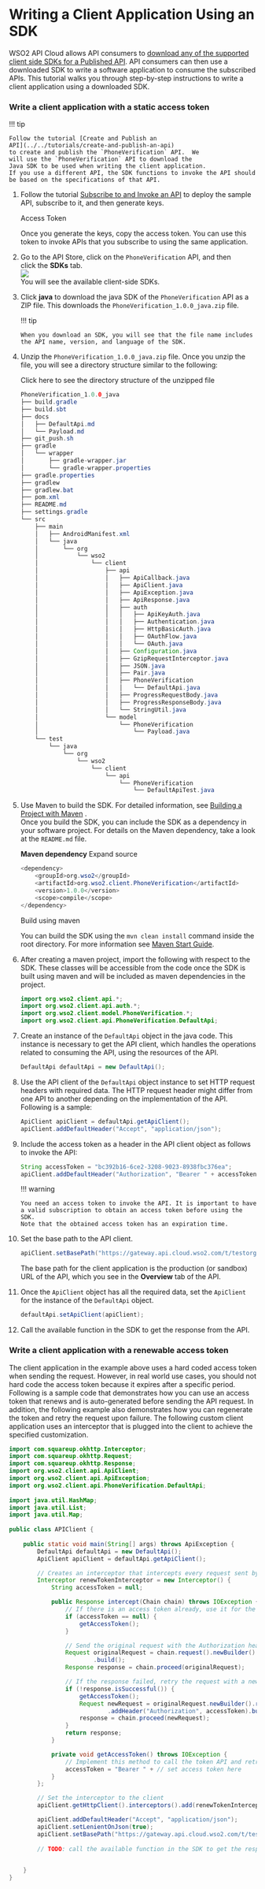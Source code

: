 # Writing a Client Application Using an SDK

WSO2 API Cloud allows API consumers to [download any of the supported
client side SDKs for a Published
API](../download-sdks-for-a-published-api). API consumers can then use a
downloaded SDK to write a software application to consume the subscribed
APIs. This tutorial walks you through step-by-step instructions to write
a client application using a downloaded SDK.

### Write a client application with a static access token

!!! tip
    
    Follow the tutorial [Create and Publish an
    API](../../tutorials/create-and-publish-an-api)
    to create and publish the `PhoneVerification` API.  We
    will use the `PhoneVerification` API to download the
    Java SDK to be used when writing the client application.  
    If you use a different API, the SDK functions to invoke the API should
    be based on the specifications of that API.
    

1.  Follow the tutorial [Subscribe to and Invoke an
    API](../../tutorials/subscribe-to-and-invoke-an-api)
    to deploy the sample API, subscribe to it, and then generate keys.

     <html>
         <div class="admonition info">
         <p class="admonition-title">Access Token</p>
         <p>Once you generate the keys, copy the access token. You can use this
    token to invoke APIs that you subscribe to using the same
    application. </p> 
         </div>
     </html>

2.  Go to the API Store, click on the
    `PhoneVerification` API, and then click the
    **SDKs** tab.  
    ![](../../assets/img/learn/consume-apis/sdk-tab.png)  
    You will see the available client-side SDKs.
3.  Click **java** to download the java SDK of the
    `PhoneVerification` API as a ZIP file. This
    downloads the `PhoneVerification_1.0.0_java.zip` file.

    !!! tip
    
        When you download an SDK, you will see that the file name includes
        the API name, version, and language of the SDK.
    

4.  Unzip the `PhoneVerification_1.0.0_java.zip`
    file. Once you unzip the file, you will see a directory structure
    similar to the following:

    Click here to see the directory structure of the unzipped file

    ``` java
    PhoneVerification_1.0.0_java
    ├── build.gradle
    ├── build.sbt
    ├── docs
    │   ├── DefaultApi.md
    │   └── Payload.md
    ├── git_push.sh
    ├── gradle
    │   └── wrapper
    │       ├── gradle-wrapper.jar
    │       └── gradle-wrapper.properties
    ├── gradle.properties
    ├── gradlew
    ├── gradlew.bat
    ├── pom.xml
    ├── README.md
    ├── settings.gradle
    └── src
        ├── main
        │   ├── AndroidManifest.xml
        │   └── java
        │       └── org
        │           └── wso2
        │               └── client
        │                   ├── api
        │                   │   ├── ApiCallback.java
        │                   │   ├── ApiClient.java
        │                   │   ├── ApiException.java
        │                   │   ├── ApiResponse.java
        │                   │   ├── auth
        │                   │   │   ├── ApiKeyAuth.java
        │                   │   │   ├── Authentication.java
        │                   │   │   ├── HttpBasicAuth.java
        │                   │   │   ├── OAuthFlow.java
        │                   │   │   └── OAuth.java
        │                   │   ├── Configuration.java
        │                   │   ├── GzipRequestInterceptor.java
        │                   │   ├── JSON.java
        │                   │   ├── Pair.java
        │                   │   ├── PhoneVerification
        │                   │   │   └── DefaultApi.java
        │                   │   ├── ProgressRequestBody.java
        │                   │   ├── ProgressResponseBody.java
        │                   │   └── StringUtil.java
        │                   └── model
        │                       └── PhoneVerification
        │                           └── Payload.java
        └── test
            └── java
                └── org
                    └── wso2
                        └── client
                            └── api
                                └── PhoneVerification
                                    └── DefaultApiTest.java
    ```

5.  Use Maven to build the SDK. For detailed information, see [Building
    a Project with Maven](https://maven.apache.org/run-maven/) .  
    Once you build the SDK, you can include the SDK as a dependency in
    your software project. For details on the Maven dependency, take a
    look at the `README.md` file.

    **Maven dependency** Expand source

    ``` java
    <dependency>
        <groupId>org.wso2</groupId>
        <artifactId>org.wso2.client.PhoneVerification</artifactId>
        <version>1.0.0</version>
        <scope>compile</scope>
    </dependency>
    ```

    Build using maven

    You can build the SDK using the
    `mvn clean install` command inside the root
    directory. For more information see [Maven Start
    Guide](https://maven.apache.org/guides/getting-started/).

6.  After creating a maven project, import the following with respect to
    the SDK. These classes will be accessible from the code once the SDK
    is built using maven and will be included as maven dependencies in
    the project.

    ``` java
    import org.wso2.client.api.*;
    import org.wso2.client.api.auth.*;
    import org.wso2.client.model.PhoneVerification.*;
    import org.wso2.client.api.PhoneVerification.DefaultApi;
    ```

7.  Create an instance of the `DefaultApi` object
    in the java code. This instance is necessary to get the API client,
    which handles the operations related to consuming the API, using the
    resources of the API.

    ``` java
    DefaultApi defaultApi = new DefaultApi();
    ```

8.  Use the API client of the `DefaultApi`
    object instance to set HTTP request headers with required data. The
    HTTP request header might differ from one API to another depending
    on the implementation of the API. Following is a sample:

    ``` java
    ApiClient apiClient = defaultApi.getApiClient();
    apiClient.addDefaultHeader("Accept", "application/json");
    ```

9.  Include the access token as a header in the API client object as
    follows to invoke the API:

    ``` java
    String accessToken = "bc392b16-6ce2-3208-9023-8938fbc376ea";
    apiClient.addDefaultHeader("Authorization", "Bearer " + accessToken);
    ```

    !!! warning
    
        You need an access token to invoke the API. It is important to have
        a valid subscription to obtain an access token before using the SDK.
        Note that the obtained access token has an expiration time.
    

10. Set the base path to the API client.

    ``` java
    apiClient.setBasePath("https://gateway.api.cloud.wso2.com/t/testorg/phoneverify/1.0.0")
    ```

    The base path for the client application is the production (or
    sandbox) URL of the API, which you see in the **Overview** tab of
    the API.

11. Once the `ApiClient` object has all the
    required data, set the `ApiClient` for the
    instance of the `DefaultApi` object.

    ``` java
    defaultApi.setApiClient(apiClient);
    ```

12. Call the available function in the SDK to get the response from the
    API.

### Write a client application with a renewable access token

The client application in the example above uses a hard coded access
token when sending the request. However, in real world use cases, you
should not hard code the access token because it expires after
a specific period.  
Following is a sample code that demonstrates how you can use an access
token that renews and is auto-generated before sending the API request.
In addition, the following example also demonstrates how you can
regenerate the token and retry the request upon failure. The following
custom client application uses an interceptor that is plugged into the
client to achieve the specified customization.

``` java
import com.squareup.okhttp.Interceptor;
import com.squareup.okhttp.Request;
import com.squareup.okhttp.Response;
import org.wso2.client.api.ApiClient;
import org.wso2.client.api.ApiException;
import org.wso2.client.api.PhoneVerification.DefaultApi;
 
import java.util.HashMap;
import java.util.List;
import java.util.Map;
 
public class APIClient {
 
    public static void main(String[] args) throws ApiException {
        DefaultApi defaultApi = new DefaultApi();
        ApiClient apiClient = defaultApi.getApiClient();

        // Creates an interceptor that intercepts every request sent by the client to include the authorization header
        Interceptor renewTokenInterceptor = new Interceptor() {
            String accessToken = null;

            public Response intercept(Chain chain) throws IOException {
                // If there is an access token already, use it for the next request, otherwise generate a token
                if (accessToken == null) {
                    getAccessToken();
                }

                // Send the original request with the Authorization header added and get the response
                Request originalRequest = chain.request().newBuilder().addHeader("Authorization", accessToken)
                        .build();
                Response response = chain.proceed(originalRequest);

                // If the response failed, retry the request with a new access token
                if (!response.isSuccessful()) {
                    getAccessToken();
                    Request newRequest = originalRequest.newBuilder().removeHeader("Authorization")
                            .addHeader("Authorization", accessToken).build();
                    response = chain.proceed(newRequest);
                }
                return response;
            }

            private void getAccessToken() throws IOException {
                // Implement this method to call the token API and retrieve the access token
                accessToken = "Bearer " + // set access token here
            }
        };

        // Set the interceptor to the client
        apiClient.getHttpClient().interceptors().add(renewTokenInterceptor);

        apiClient.addDefaultHeader("Accept", "application/json");
        apiClient.setLenientOnJson(true);
        apiClient.setBasePath("https://gateway.api.cloud.wso2.com/t/testorg/phoneverify/1.0.0");
        
        // TODO: call the available function in the SDK to get the response from the API

       
    }
}
```
